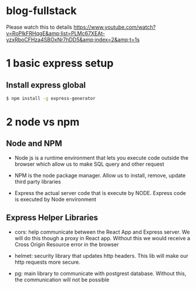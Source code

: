 # blog-fullstack
Please watch this to details
https://www.youtube.com/watch?v=RoPlkFRHqgE&amp;list=PLMc67XEAt-yzxRboCFHza4SBOxNr7hDD5&amp;index=2&amp;t=1s

# 1 basic express setup
## Install express global
```sh
$ npm install -g express-generator
```
# 2 node vs npm
## Node and NPM
- Node js
is a runtime environment that lets you execute code outside the browser which allow us to make SQL query and other request

- NPM
is the node package manager. Allow us to install, remove, update third party libraries

- Express
the actual server code that is execute by NODE. Express code is executed by Node environment

## Express Helper Libraries
- cors: help communicate between the React App and Express server. We will do this though a proxy in React app. Without this we would receive a Cross Origin Resource error in the browser

- helmet: security library that updates http headers. This lib will make our http requests more secure.

- pg: main library to communicate with postgrest database. Without this, the communication will not be possible

